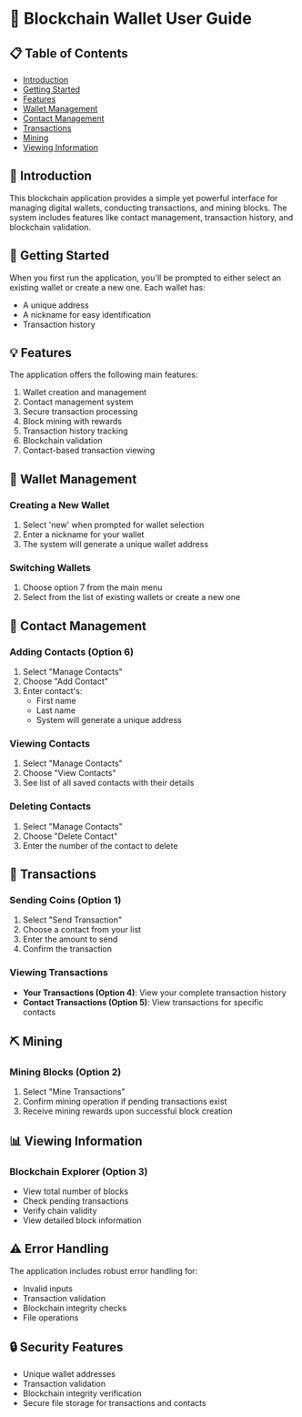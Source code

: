 # 📘 Blockchain Wallet User Guide

## 📋 Table of Contents
- [Introduction](#introduction)
- [Getting Started](#getting-started)
- [Features](#features)
- [Wallet Management](#wallet-management)
- [Contact Management](#contact-management)
- [Transactions](#transactions)
- [Mining](#mining)
- [Viewing Information](#viewing-information)

## 🚀 Introduction
This blockchain application provides a simple yet powerful interface for managing digital wallets, conducting transactions, and mining blocks. The system includes features like contact management, transaction history, and blockchain validation.

## 🎯 Getting Started
When you first run the application, you'll be prompted to either select an existing wallet or create a new one. Each wallet has:
- A unique address
- A nickname for easy identification
- Transaction history

## 💡 Features
The application offers the following main features:
1. Wallet creation and management
2. Contact management system
3. Secure transaction processing
4. Block mining with rewards
5. Transaction history tracking
6. Blockchain validation
7. Contact-based transaction viewing

## 👛 Wallet Management
### Creating a New Wallet
1. Select 'new' when prompted for wallet selection
2. Enter a nickname for your wallet
3. The system will generate a unique wallet address

### Switching Wallets
1. Choose option 7 from the main menu
2. Select from the list of existing wallets or create a new one

## 👥 Contact Management
### Adding Contacts (Option 6)
1. Select "Manage Contacts"
2. Choose "Add Contact"
3. Enter contact's:
   - First name
   - Last name
   - System will generate a unique address

### Viewing Contacts
1. Select "Manage Contacts"
2. Choose "View Contacts"
3. See list of all saved contacts with their details

### Deleting Contacts
1. Select "Manage Contacts"
2. Choose "Delete Contact"
3. Enter the number of the contact to delete

## 💸 Transactions
### Sending Coins (Option 1)
1. Select "Send Transaction"
2. Choose a contact from your list
3. Enter the amount to send
4. Confirm the transaction

### Viewing Transactions
- **Your Transactions (Option 4)**: View your complete transaction history
- **Contact Transactions (Option 5)**: View transactions for specific contacts

## ⛏️ Mining
### Mining Blocks (Option 2)
1. Select "Mine Transactions"
2. Confirm mining operation if pending transactions exist
3. Receive mining rewards upon successful block creation

## 📊 Viewing Information
### Blockchain Explorer (Option 3)
- View total number of blocks
- Check pending transactions
- Verify chain validity
- View detailed block information

## ⚠️ Error Handling
The application includes robust error handling for:
- Invalid inputs
- Transaction validation
- Blockchain integrity checks
- File operations

## 🔒 Security Features
- Unique wallet addresses
- Transaction validation
- Blockchain integrity verification
- Secure file storage for transactions and contacts
